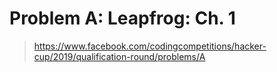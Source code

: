 # Problem A: Leapfrog: Ch. 1

> https://www.facebook.com/codingcompetitions/hacker-cup/2019/qualification-round/problems/A